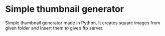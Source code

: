 # Simple thumbnail generator 

Simple thumbnail generator made in Python. It creates square images from given folder and insert them to given ftp server.

